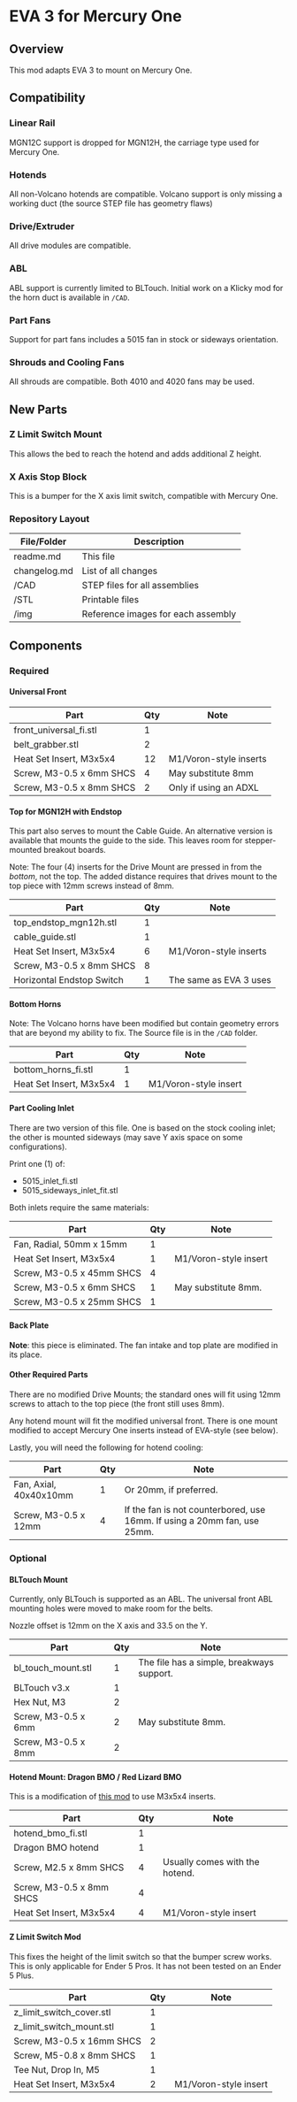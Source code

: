 # EVA 3 for Mercury One

## Overview

This mod adapts EVA 3 to mount on Mercury One.

## Compatibility
### Linear Rail

MGN12C support is dropped for MGN12H, the carriage type used for Mercury One.

### Hotends

All non-Volcano hotends are compatible. Volcano support is only missing a working duct (the source STEP file has geometry flaws)

### Drive/Extruder

All drive modules are compatible.

### ABL

ABL support is currently limited to BLTouch. Initial work on a Klicky mod for the horn duct is available in `/CAD`.

### Part Fans

Support for part fans includes a 5015 fan in stock or sideways orientation.

### Shrouds and Cooling Fans

All shrouds are compatible. Both 4010 and 4020 fans may be used.

## New Parts

### Z Limit Switch Mount

This allows the bed to reach the hotend and adds additional Z height.

### X Axis Stop Block

This is a bumper for the X axis limit switch, compatible with Mercury One.

### Repository Layout

| File/Folder   | Description |
|---------------|-------------|
| readme.md     | This file   |
| changelog.md  | List of all changes |
| /CAD          | STEP files for all assemblies |
| /STL          | Printable files |
| /img          | Reference images for each assembly |

## Components

### Required

#### Universal Front

| Part | Qty | Note |
|------|-----|------|
| front_universal_fi.stl    | 1 | |
| belt_grabber.stl          | 2 | |
| Heat Set Insert, M3x5x4   | 12 | M1/Voron-style inserts |
| Screw, M3-0.5 x 6mm SHCS  | 4  | May substitute 8mm |
| Screw, M3-0.5 x 8mm SHCS  | 2  | Only if using an ADXL |

#### Top for MGN12H with Endstop

This part also serves to mount the Cable Guide. An alternative version is available that mounts the guide to the side. This leaves room for stepper-mounted breakout boards.

Note: The four (4) inserts for the Drive Mount are pressed in from the *bottom*, not the top. The added distance requires that drives mount to the top piece with 12mm screws instead of 8mm.

| Part | Qty | Note |
|------|-----|------|
| top_endstop_mgn12h.stl    | 1 | |
| cable_guide.stl           | 1 | |
| Heat Set Insert, M3x5x4   | 6 | M1/Voron-style inserts |
| Screw, M3-0.5 x 8mm SHCS  | 8 | |
| Horizontal Endstop Switch | 1 | The same as EVA 3 uses |

#### Bottom Horns

Note: The Volcano horns have been modified but contain geometry errors that are beyond my ability to fix. The Source file is in the `/CAD` folder.

| Part | Qty | Note |
|------|-----|------|
| bottom_horns_fi.stl       | 1 | |
| Heat Set Insert, M3x5x4   | 1 | M1/Voron-style insert |

#### Part Cooling Inlet

There are two version of this file. One is based on the stock cooling inlet; the other is mounted sideways (may save Y axis space on some configurations).

Print one (1) of:

- 5015_inlet_fi.stl
- 5015_sideways_inlet_fit.stl

Both inlets require the same materials:

| Part | Qty | Note |
|------|-----|------|
| Fan, Radial, 50mm x 15mm  | 1 | |
| Heat Set Insert, M3x5x4   | 1 | M1/Voron-style insert |
| Screw, M3-0.5 x 45mm SHCS | 4 | |
| Screw, M3-0.5 x 6mm SHCS  | 1 | May substitute 8mm. |
| Screw, M3-0.5 x 25mm SHCS | 1 | |

#### Back Plate

**Note**: this piece is eliminated. The fan intake and top plate are modified in its place.

#### Other Required Parts

There are no modified Drive Mounts; the standard ones will fit using 12mm screws to attach to the top piece (the front still uses 8mm).

Any hotend mount will fit the modified universal front. There is one mount modified to accept Mercury One inserts instead of EVA-style (see below).

Lastly, you will need the following for hotend cooling:

| Part | Qty | Note |
|------|-----|------|
| Fan, Axial, 40x40x10mm | 1 | Or 20mm, if preferred. |
| Screw, M3-0.5 x 12mm | 4 | If the fan is not counterbored, use 16mm. If using a 20mm fan, use 25mm. |

### Optional

#### BLTouch Mount

Currently, only BLTouch is supported as an ABL. The universal front ABL mounting holes were moved to make room for the belts.

Nozzle offset is 12mm on the X axis and 33.5 on the Y.

| Part | Qty | Note |
|------|-----|------|
| bl_touch_mount.stl    | 1 | The file has a simple, breakways support. |
| BLTouch v3.x          | 1 | |
| Hex Nut, M3           | 2 | |
| Screw, M3-0.5 x 6mm   | 2 | May substitute 8mm. |
| Screw, M3-0.5 x 8mm   | 2 | |

#### Hotend Mount: Dragon BMO / Red Lizard BMO

This is a modification of [this mod](https://www.printables.com/model/200853-eva3-dragon-hotend-mount-insert) to use M3x5x4 inserts.

| Part | Qty | Note |
|------|-----|------|
| hotend_bmo_fi.stl         | 1 | |
| Dragon BMO hotend         | 1 | |
| Screw, M2.5 x 8mm SHCS    | 4 | Usually comes with the hotend. |
| Screw, M3-0.5 x 8mm SHCS  | 4 | |
| Heat Set Insert, M3x5x4   | 4 | M1/Voron-style insert |

#### Z Limit Switch Mod

This fixes the height of the limit switch so that the bumper screw works. This is only applicable for Ender 5 Pros. It has not been tested on an Ender 5 Plus.

| Part | Qty | Note |
|------|-----|------|
| z_limit_switch_cover.stl  | 1 | |
| z_limit_switch_mount.stl  | 1 | |
| Screw, M3-0.5 x 16mm SHCS | 2 | |
| Screw, M5-0.8 x 8mm SHCS  | 1 | |
| Tee Nut, Drop In, M5      | 1 | |
| Heat Set Insert, M3x5x4   | 2 | M1/Voron-style insert |
